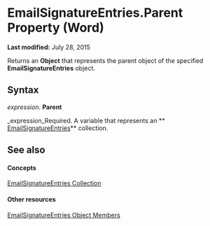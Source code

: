 
# EmailSignatureEntries.Parent Property (Word)

 **Last modified:** July 28, 2015

Returns an  **Object** that represents the parent object of the specified **EmailSignatureEntries** object.

## Syntax

 _expression_. **Parent**

 _expression_Required. A variable that represents an  ** [EmailSignatureEntries](42a63f45-f989-be32-e75a-059c9a77c6f1.md)** collection.


## See also


#### Concepts


 [EmailSignatureEntries Collection](42a63f45-f989-be32-e75a-059c9a77c6f1.md)
#### Other resources


 [EmailSignatureEntries Object Members](a6ee6027-ec48-6762-fccb-8c68242c1f90.md)
